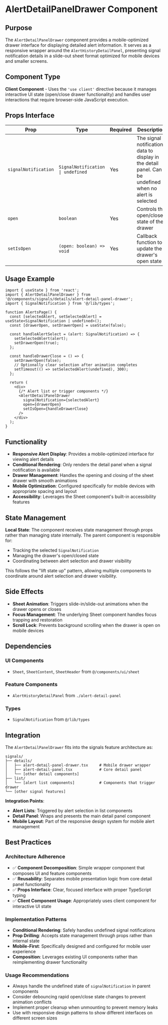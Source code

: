 # AlertDetailPanelDrawer Component

## Purpose

The `AlertDetailPanelDrawer` component provides a mobile-optimized drawer interface for displaying detailed alert information. It serves as a responsive wrapper around the `AlertHistoryDetailPanel`, presenting signal notification details in a slide-out sheet format optimized for mobile devices and smaller screens.

## Component Type

**Client Component** - Uses the `'use client'` directive because it manages interactive UI state (open/close drawer functionality) and handles user interactions that require browser-side JavaScript execution.

## Props Interface

| Prop | Type | Required | Description |
|------|------|----------|-------------|
| `signalNotification` | `SignalNotification \| undefined` | Yes | The signal notification data to display in the detail panel. Can be undefined when no alert is selected |
| `open` | `boolean` | Yes | Controls the open/closed state of the drawer |
| `setIsOpen` | `(open: boolean) => void` | Yes | Callback function to update the drawer's open state |

## Usage Example

```tsx
import { useState } from 'react';
import { AlertDetailPanelDrawer } from '@/components/signals/details/alert-detail-panel-drawer';
import { SignalNotification } from '@/lib/types';

function AlertsPage() {
  const [selectedAlert, setSelectedAlert] = useState<SignalNotification | undefined>();
  const [drawerOpen, setDrawerOpen] = useState(false);

  const handleAlertSelect = (alert: SignalNotification) => {
    setSelectedAlert(alert);
    setDrawerOpen(true);
  };

  const handleDrawerClose = () => {
    setDrawerOpen(false);
    // Optionally clear selection after animation completes
    setTimeout(() => setSelectedAlert(undefined), 300);
  };

  return (
    <div>
      {/* Alert list or trigger components */}
      <AlertDetailPanelDrawer
        signalNotification={selectedAlert}
        open={drawerOpen}
        setIsOpen={handleDrawerClose}
      />
    </div>
  );
}
```

## Functionality

- **Responsive Alert Display**: Provides a mobile-optimized interface for viewing alert details
- **Conditional Rendering**: Only renders the detail panel when a signal notification is available
- **Drawer Management**: Handles the opening and closing of the sheet drawer with smooth animations
- **Mobile Optimization**: Configured specifically for mobile devices with appropriate spacing and layout
- **Accessibility**: Leverages the Sheet component's built-in accessibility features

## State Management

**Local State**: The component receives state management through props rather than managing state internally. The parent component is responsible for:
- Tracking the selected `SignalNotification`
- Managing the drawer's open/closed state
- Coordinating between alert selection and drawer visibility

This follows the "lift state up" pattern, allowing multiple components to coordinate around alert selection and drawer visibility.

## Side Effects

- **Sheet Animation**: Triggers slide-in/slide-out animations when the drawer opens or closes
- **Focus Management**: The underlying Sheet component handles focus trapping and restoration
- **Scroll Lock**: Prevents background scrolling when the drawer is open on mobile devices

## Dependencies

### UI Components
- `Sheet`, `SheetContent`, `SheetHeader` from `@/components/ui/sheet`

### Feature Components
- `AlertHistoryDetailPanel` from `./alert-detail-panel`

### Types
- `SignalNotification` from `@/lib/types`

## Integration

The `AlertDetailPanelDrawer` fits into the signals feature architecture as:

```
signals/
├── details/
│   ├── alert-detail-panel-drawer.tsx     # Mobile drawer wrapper
│   ├── alert-detail-panel.tsx            # Core detail panel
│   └── [other detail components]
├── list/
│   └── [alert list components]           # Components that trigger drawer
└── [other signal features]
```

**Integration Points**:
- **Alert Lists**: Triggered by alert selection in list components
- **Detail Panel**: Wraps and presents the main detail panel component
- **Mobile Layout**: Part of the responsive design system for mobile alert management

## Best Practices

### Architecture Adherence
- ✅ **Component Decomposition**: Simple wrapper component that composes UI and feature components
- ✅ **Reusability**: Separates mobile presentation logic from core detail panel functionality
- ✅ **Props Interface**: Clear, focused interface with proper TypeScript typing
- ✅ **Client Component Usage**: Appropriately uses client component for interactive UI state

### Implementation Patterns
- **Conditional Rendering**: Safely handles undefined signal notifications
- **Prop Drilling**: Accepts state management through props rather than internal state
- **Mobile-First**: Specifically designed and configured for mobile user experience
- **Composition**: Leverages existing UI components rather than reimplementing drawer functionality

### Usage Recommendations
- Always handle the undefined state of `signalNotification` in parent components
- Consider debouncing rapid open/close state changes to prevent animation conflicts
- Implement proper cleanup when unmounting to prevent memory leaks
- Use with responsive design patterns to show different interfaces on different screen sizes